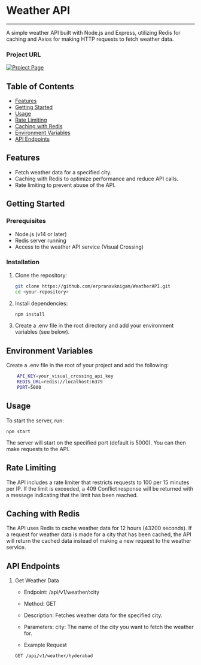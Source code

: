 # Weather API

---------------------------------------------------------------------------------------------
A simple weather API built with Node.js and Express, utilizing Redis for caching and Axios for making HTTP requests to fetch weather data.

### Project URL
[![Project Page](https://img.shields.io/badge/Project%20Page-Click%20Here-brightgreen)](https://roadmap.sh/projects/weather-api-wrapper-service)

## Table of Contents

- [Features](#features)
- [Getting Started](#getting-started)
- [Usage](#usage)
- [Rate Limiting](#rate-limiting)
- [Caching with Redis](#caching-with-redis)
- [Environment Variables](#environment-variables)
- [API Endpoints](#api-endpoints)

## Features

- Fetch weather data for a specified city.
- Caching with Redis to optimize performance and reduce API calls.
- Rate limiting to prevent abuse of the API.

## Getting Started

### Prerequisites

- Node.js (v14 or later)
- Redis server running
- Access to the weather API service (Visual Crossing)

### Installation

1. Clone the repository:

   ```bash
   git clone https://github.com/erpranavknigam/WeatherAPI.git
   cd <your-repository>
   ```
2. Install dependencies:
    ```bash
    npm install
    ```

3. Create a .env file in the root directory and add your environment variables (see below).

## Environment Variables

Create a .env file in the root of your project and add the following:
```bash
    API_KEY=your_visual_crossing_api_key
    REDIS_URL=redis://localhost:6379
    PORT=5000
```

## Usage

To start the server, run:
```
npm start
```
The server will start on the specified port (default is 5000). You can then make requests to the API.


## Rate Limiting

The API includes a rate limiter that restricts requests to 100 per 15 minutes per IP. If the limit is exceeded, a 409 Conflict response will be returned with a message indicating that the limit has been reached.

## Caching with Redis

The API uses Redis to cache weather data for 12 hours (43200 seconds). If a request for weather data is made for a city that has been cached, the API will return the cached data instead of making a new request to the weather service.

## API Endpoints
1. Get Weather Data

    * Endpoint: /api/v1/weather/:city
    * Method: GET
    * Description: Fetches weather data for the specified city.
    * Parameters:
        city: The name of the city you want to fetch the weather for.

    * Example Request
    ```
    GET /api/v1/weather/hyderabad
    ```

